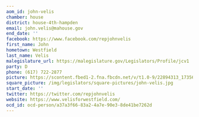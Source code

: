 ```yaml
---
aom_id: john-velis
chamber: house
district: house-4th-hampden
email: john.velis@mahouse.gov
end_date: ''
facebook: https://www.facebook.com/repjohnvelis
first_name: John
hometown: Westfield
last_name: Velis
malegislature_url: https://malegislature.gov/Legislators/Profile/jcv1
party: D
phone: (617) 722-2877
picture: https://scontent.fbed1-2.fna.fbcdn.net/v/t1.0-9/22894313_1735642299779475_6524822387304740483_n.jpg?_nc_cat=103&_nc_ht=scontent.fbed1-2.fna&oh=c572ca6c87adc31bd635020dade9654b&oe=5CC4DDFB
square_picture: /img/legislators/square-pictures/john-velis.jpg
start_date: ''
twitter: https://twitter.com/repjohnvelis
website: https://www.velisforwestfield.com/
ocd_id: ocd-person/a37a3f66-83a2-4a7e-90e3-8de41be7262d
---
```

